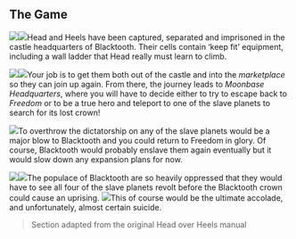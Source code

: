 ## The Game

![](texture-animated-heels_idle_right)![](texture-animated-head_idle_towards?float-right)Head and Heels have been captured, separated and imprisoned in the castle
headquarters of Blacktooth. Their cells contain ‘keep fit’ equipment, including
a wall ladder that Head really must learn to climb.

![](texture-market_wall_fruits_left?bg-pureBlack)![](texture-moonbase_wall_window2_away?bg-pureBlack&float-right)Your job is to get them both
out of the castle and into the *marketplace* so they can join up again. From
there, the journey leads to *Moonbase Headquarters*, where you will have to decide
either to try to escape back to *Freedom* or to be a true hero and teleport to one
of the slave planets to search for its lost crown!

![](texture-crown_bookworld?clear-left)To overthrow the dictatorship on any of the slave planets would be a major blow
to Blacktooth and you could return to Freedom in glory. Of course, Blacktooth
would probably enslave them again eventually but it would slow down any
expansion plans for now.


![](texture-cyberman_towards?float-right&relative&z-topSprite)![](texture-animated-bubbles_cold?float-right&clear-right&relative&bottom-bottomStackPullup)The populace of Blacktooth are so heavily oppressed
that they would have to see all four of the slave planets revolt before the
Blacktooth crown could cause an uprising. ![](texture-animated-turtle_right)This of course would be the ultimate
accolade, and unfortunately, almost certain suicide.

> Section adapted from the original Head over Heels manual
